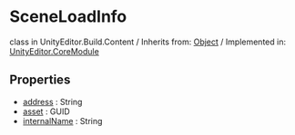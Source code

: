 # SceneLoadInfo
class in UnityEditor.Build.Content
 / Inherits from: <a href="https://docs.unity3d.com/6000.0/Documentation/ScriptReference/Object.html">Object</a> / Implemented in: <a href="https://docs.unity3d.com/6000.0/Documentation/ScriptReference/UnityEditor.CoreModule.html">UnityEditor.CoreModule</a>
## Properties
- <a href="https://docs.unity3d.com/6000.0/Documentation/ScriptReference/SceneLoadInfo-address.html">address</a> : String
- <a href="https://docs.unity3d.com/6000.0/Documentation/ScriptReference/SceneLoadInfo-asset.html">asset</a> : GUID
- <a href="https://docs.unity3d.com/6000.0/Documentation/ScriptReference/SceneLoadInfo-internalName.html">internalName</a> : String
